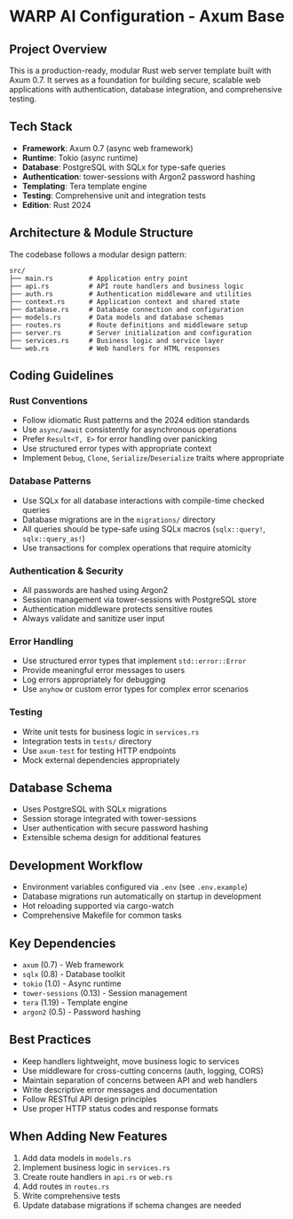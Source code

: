 # WARP AI Configuration - Axum Base

## Project Overview
This is a production-ready, modular Rust web server template built with Axum 0.7. It serves as a foundation for building secure, scalable web applications with authentication, database integration, and comprehensive testing.

## Tech Stack
- **Framework**: Axum 0.7 (async web framework)
- **Runtime**: Tokio (async runtime)
- **Database**: PostgreSQL with SQLx for type-safe queries
- **Authentication**: tower-sessions with Argon2 password hashing
- **Templating**: Tera template engine
- **Testing**: Comprehensive unit and integration tests
- **Edition**: Rust 2024

## Architecture & Module Structure
The codebase follows a modular design pattern:

```
src/
├── main.rs         # Application entry point
├── api.rs          # API route handlers and business logic
├── auth.rs         # Authentication middleware and utilities
├── context.rs      # Application context and shared state
├── database.rs     # Database connection and configuration
├── models.rs       # Data models and database schemas
├── routes.rs       # Route definitions and middleware setup
├── server.rs       # Server initialization and configuration
├── services.rs     # Business logic and service layer
└── web.rs          # Web handlers for HTML responses
```

## Coding Guidelines

### Rust Conventions
- Follow idiomatic Rust patterns and the 2024 edition standards
- Use `async/await` consistently for asynchronous operations
- Prefer `Result<T, E>` for error handling over panicking
- Use structured error types with appropriate context
- Implement `Debug`, `Clone`, `Serialize`/`Deserialize` traits where appropriate

### Database Patterns
- Use SQLx for all database interactions with compile-time checked queries
- Database migrations are in the `migrations/` directory
- All queries should be type-safe using SQLx macros (`sqlx::query!`, `sqlx::query_as!`)
- Use transactions for complex operations that require atomicity

### Authentication & Security
- All passwords are hashed using Argon2
- Session management via tower-sessions with PostgreSQL store
- Authentication middleware protects sensitive routes
- Always validate and sanitize user input

### Error Handling
- Use structured error types that implement `std::error::Error`
- Provide meaningful error messages to users
- Log errors appropriately for debugging
- Use `anyhow` or custom error types for complex error scenarios

### Testing
- Write unit tests for business logic in `services.rs`
- Integration tests in `tests/` directory
- Use `axum-test` for testing HTTP endpoints
- Mock external dependencies appropriately

## Database Schema
- Uses PostgreSQL with SQLx migrations
- Session storage integrated with tower-sessions
- User authentication with secure password hashing
- Extensible schema design for additional features

## Development Workflow
- Environment variables configured via `.env` (see `.env.example`)
- Database migrations run automatically on startup in development
- Hot reloading supported via cargo-watch
- Comprehensive Makefile for common tasks

## Key Dependencies
- `axum` (0.7) - Web framework
- `sqlx` (0.8) - Database toolkit
- `tokio` (1.0) - Async runtime
- `tower-sessions` (0.13) - Session management
- `tera` (1.19) - Template engine
- `argon2` (0.5) - Password hashing

## Best Practices
- Keep handlers lightweight, move business logic to services
- Use middleware for cross-cutting concerns (auth, logging, CORS)
- Maintain separation of concerns between API and web handlers
- Write descriptive error messages and documentation
- Follow RESTful API design principles
- Use proper HTTP status codes and response formats

## When Adding New Features
1. Add data models in `models.rs`
2. Implement business logic in `services.rs`
3. Create route handlers in `api.rs` or `web.rs`
4. Add routes in `routes.rs`
5. Write comprehensive tests
6. Update database migrations if schema changes are needed
